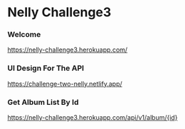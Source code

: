 # Nelly Challenge3

### Welcome 
https://nelly-challenge3.herokuapp.com/

### UI Design For The API
https://challenge-two-nelly.netlify.app/

### Get Album List By Id
https://nelly-challenge3.herokuapp.com/api/v1/album/{id}